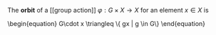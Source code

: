 The **orbit** of a [[group action]] $\varphi: G \times X \to X$ for an element $x\in X$ is

\begin{equation}
G\cdot x \triangleq \\{ gx | g \in G\\}
\end{equation}